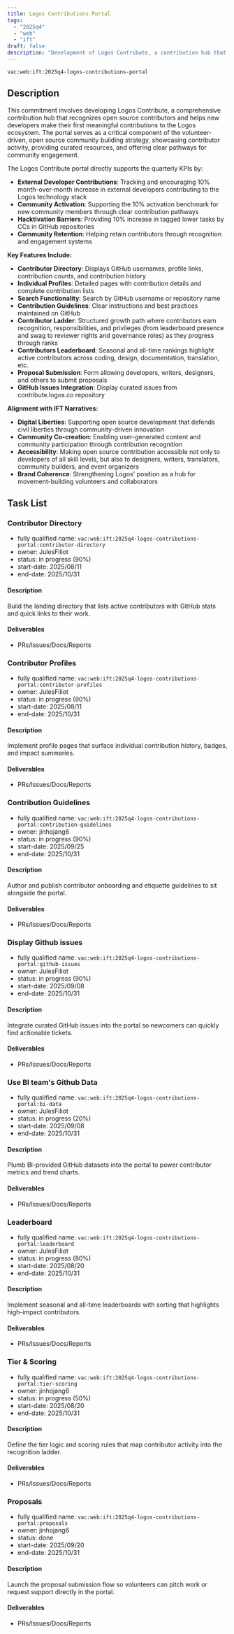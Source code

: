 ```yaml
---
title: Logos Contributions Portal
tags:
  - "2025q4"
  - "web"
  - "ift"
draft: false
description: "Development of Logos Contribute, a contribution hub that recognizes open source contributors and helps new developers make their first contributions to strengthen the Logos ecosystem."
---
```


`vac:web:ift:2025q4-logos-contributions-portal`

## Description

This commitment involves developing Logos Contribute, a comprehensive contribution hub that recognizes open source contributors and helps new developers make their first meaningful contributions to the Logos ecosystem. The portal serves as a critical component of the volunteer-driven, open source community building strategy, showcasing contributor activity, providing curated resources, and offering clear pathways for community engagement.

The Logos Contribute portal directly supports the quarterly KPIs by:
- **External Developer Contributions**: Tracking and encouraging 10% month-over-month increase in external developers contributing to the Logos technology stack
- **Community Activation**: Supporting the 10% activation benchmark for new community members through clear contribution pathways
- **Hacktivation Barriers**: Providing 10% increase in tagged lower tasks by CCs in GitHub repositories
- **Community Retention**: Helping retain contributors through recognition and engagement systems

**Key Features Include:**
- **Contributor Directory**: Displays GitHub usernames, profile links, contribution counts, and contribution history
- **Individual Profiles**: Detailed pages with contribution details and complete contribution lists
- **Search Functionality**: Search by GitHub username or repository name
- **Contribution Guidelines**: Clear instructions and best practices maintained on GitHub
- **Contributor Ladder**: Structured growth path where contributors earn recognition, responsibilities, and privileges (from leaderboard presence and swag to reviewer rights and governance roles) as they progress through ranks
- **Contributors Leaderboard**: Seasonal and all-time rankings highlight active contributors across coding, design, documentation, translation, etc.
- **Proposal Submission**: Form allowing developers, writers, designers, and others to submit proposals
- **GitHub Issues Integration**: Display curated issues from contribute.logos.co repository

**Alignment with IFT Narratives:**
- **Digital Liberties**: Supporting open source development that defends civil liberties through community-driven innovation
- **Community Co-creation**: Enabling user-generated content and community participation through contribution recognition
- **Accessibility**: Making open source contribution accessible not only to developers of all skill levels, but also to designers, writers, translators, community builders, and event organizers
- **Brand Coherence**: Strengthening Logos' position as a hub for movement-building volunteers and collaborators


## Task List
### Contributor Directory

* fully qualified name: `vac:web:ift:2025q4-logos-contributions-portal:contributor-directory`
* owner: JulesFiliot
* status: in progress (90%)
* start-date: 2025/08/11
* end-date: 2025/10/31

#### Description
Build the landing directory that lists active contributors with GitHub stats and quick links to their work.

#### Deliverables
- PRs/Issues/Docs/Reports

### Contributor Profiles

* fully qualified name: `vac:web:ift:2025q4-logos-contributions-portal:contributor-profiles`
* owner: JulesFiliot
* status: in progress (90%)
* start-date: 2025/08/11
* end-date: 2025/10/31

#### Description
Implement profile pages that surface individual contribution history, badges, and impact summaries.

#### Deliverables
- PRs/Issues/Docs/Reports

### Contribution Guidelines

* fully qualified name: `vac:web:ift:2025q4-logos-contributions-portal:contribution-guidelines`
* owner: jinhojang6
* status: in progress (90%)
* start-date: 2025/09/25
* end-date: 2025/10/31

#### Description
Author and publish contributor onboarding and etiquette guidelines to sit alongside the portal.

#### Deliverables
- PRs/Issues/Docs/Reports

### Display Github issues

* fully qualified name: `vac:web:ift:2025q4-logos-contributions-portal:github-issues`
* owner: JulesFiliot
* status: in progress (90%)
* start-date: 2025/09/08
* end-date: 2025/10/31

#### Description
Integrate curated GitHub issues into the portal so newcomers can quickly find actionable tickets.

#### Deliverables
- PRs/Issues/Docs/Reports

### Use BI team's Github Data

* fully qualified name: `vac:web:ift:2025q4-logos-contributions-portal:bi-data`
* owner: JulesFiliot
* status: in progress (20%)
* start-date: 2025/09/08
* end-date: 2025/10/31

#### Description
Plumb BI-provided GitHub datasets into the portal to power contributor metrics and trend charts.

#### Deliverables
- PRs/Issues/Docs/Reports

### Leaderboard

* fully qualified name: `vac:web:ift:2025q4-logos-contributions-portal:leaderboard`
* owner: JulesFiliot
* status: in progress (80%)
* start-date: 2025/08/20
* end-date: 2025/10/31

#### Description
Implement seasonal and all-time leaderboards with sorting that highlights high-impact contributors.

#### Deliverables
- PRs/Issues/Docs/Reports

### Tier & Scoring

* fully qualified name: `vac:web:ift:2025q4-logos-contributions-portal:tier-scoring`
* owner: jinhojang6
* status: in progress (50%)
* start-date: 2025/08/20
* end-date: 2025/10/31

#### Description
Define the tier logic and scoring rules that map contributor activity into the recognition ladder.

#### Deliverables
- PRs/Issues/Docs/Reports

### Proposals

* fully qualified name: `vac:web:ift:2025q4-logos-contributions-portal:proposals`
* owner: jinhojang6
* status: done
* start-date: 2025/09/20
* end-date: 2025/10/31

#### Description
Launch the proposal submission flow so volunteers can pitch work or request support directly in the portal.

#### Deliverables
- PRs/Issues/Docs/Reports

